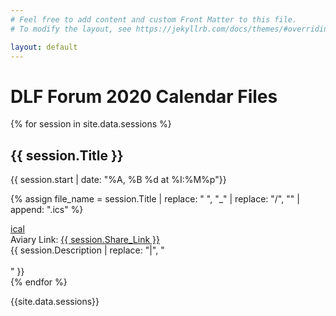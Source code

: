 ```yaml
---
# Feel free to add content and custom Front Matter to this file.
# To modify the layout, see https://jekyllrb.com/docs/themes/#overriding-theme-defaults

layout: default
---
```

<div class="container">
  <div class="px-3 py-3 pt-md-5 pb-md-4 mx-auto text-center">
    <h1 class="display-4">DLF Forum 2020 Calendar Files</h1>
  </div>


{% for session in site.data.sessions %}
<div class="session">
  <h2>{{ session.Title }}</h2>

  {{ session.start | date: "%A, %B %d at %I:%M%p"}}

  {% assign file_name = session.Title | replace: " ", "_" | replace: "/", "" | append: ".ics" %}

  <div class="cal"><a href="{{ file_name | prepend: "/assets/events/" }}">ical</a></div>
  <div class="link">Aviary Link: <a href="{{ session.Share_Link }}">{{ session.Share_Link }}</a></div>
  <div class="abstract">{{ session.Description | replace: "|", "<br><br>" }}</div>
</div>
{% endfor %}


</div>

{{site.data.sessions}}
